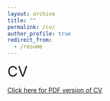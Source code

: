 ```yaml
---
layout: archive
title: ""
permalink: /cv/
author_profile: true
redirect_from:
  - /resume
---
```

<font size="6">CV</font>


<a href="https://thamannavasan.netlify.app/_pages/ThamannaVasan_2022_cv.pdf" target="_blank" >Click here for PDF version of CV</a>


